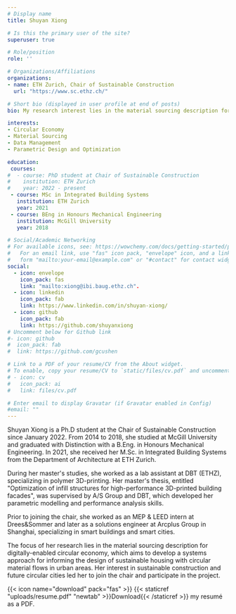```yaml
---
# Display name
title: Shuyan Xiong

# Is this the primary user of the site?
superuser: true

# Role/position
role: ''

# Organizations/Affiliations
organizations:
- name: ETH Zurich, Chair of Sustainable Construction
  url: "https://www.sc.ethz.ch/"

# Short bio (displayed in user profile at end of posts)
bio: My research interest lies in the material sourcing description for digitally-​enabled circular economy.

interests:
- Circular Economy
- Material Sourcing
- Data Management
- Parametric Design and Optimization

education:
 courses:
#  - course: PhD student at Chair of Sustainable Construction
#    institution: ETH Zurich
#    year: 2022 - present
 - course: MSc in Integrated Building Systems
   institution: ETH Zurich
   year: 2021 
 - course: BEng in Honours Mechanical Engineering
   institution: McGill University
   year: 2018

# Social/Academic Networking
# For available icons, see: https://wowchemy.com/docs/getting-started/page-builder/#icons
#   For an email link, use "fas" icon pack, "envelope" icon, and a link in the
#   form "mailto:your-email@example.com" or "#contact" for contact widget.
social:
  - icon: envelope
    icon_pack: fas
    link: "mailto:xiong@ibi.baug.ethz.ch".
  - icon: linkedin
    icon_pack: fab
    link: https://www.linkedin.com/in/shuyan-xiong/
  - icon: github
    icon_pack: fab
    link: https://github.com/shuyanxiong
# Uncomment below for Github link
#- icon: github
#  icon_pack: fab
#  link: https://github.com/gcushen

# Link to a PDF of your resume/CV from the About widget.
# To enable, copy your resume/CV to `static/files/cv.pdf` and uncomment the lines below.
# - icon: cv
#   icon_pack: ai
#   link: files/cv.pdf

# Enter email to display Gravatar (if Gravatar enabled in Config)
#email: ""
---
```

Shuyan Xiong is a Ph.D student at the Chair of Sustainable Construction since January 2022. From 2014 to 2018, she studied at McGill University and graduated with Distinction with a B.Eng. in Honours Mechanical Engineering. In 2021, she received her M.Sc. in Integrated Building Systems from the Department of Architecture at ETH Zurich.

During her master's studies, she worked as a lab assistant at DBT (ETHZ), specializing in polymer 3D-​printing. Her master's thesis, entitled "Optimization of infill structures for high-​performance 3D-​printed building facades", was supervised by A/S Group and DBT, which developed her parametric modelling and performance analysis skills.

Prior to joining the chair, she worked as an MEP & LEED intern at Drees&Sommer and later as a solutions engineer at Arcplus Group in Shanghai, specializing in smart buildings and smart cities.

The focus of her research lies in the material sourcing description for digitally-​enabled circular economy, which aims to develop a systems approach for informing the design of sustainable housing with circular material flows in urban areas. Her interest in sustainable construction and future circular cities led her to join the chair and participate in the project.

{{< icon name="download" pack="fas" >}} {{< staticref "uploads/resume.pdf" "newtab" >}}Download{{< /staticref >}} my resumé as a PDF.
